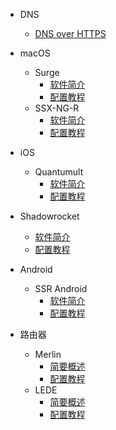 * DNS
  * [DNS over HTTPS](DNS/DNS-over-HTTPS/)

* macOS
  * Surge
    * [软件简介](macOS/Surge/)
    * [配置教程](macOS/Surge/Guides/)
  * SSX-NG-R
    * [软件简介](macOS/SSX-NG-R/)
    * [配置教程](macOS/SSX-NG-R/Guides/)

* iOS
  * Quantumult
    * [软件简介](iOS/Quantumult/)
    * [配置教程](iOS/Quantumult/Guides/)
    
 * Shadowrocket
   * [软件简介](iOS/Shadowrocket/)
   * [配置教程](iOS/Shadowrocket/Guides/)

* Android
  * SSR Android
    * [软件简介](Android/SSR/)
    * [配置教程](Android/SSR/Guides/)

* 路由器
  * Merlin
    * [简要概述](Router/Merlin/)
    * [配置教程](Router/Merlin/Guides/)
  * LEDE
    * [简要概述](Router/LEDE/)
    * [配置教程](Router/LEDE/Guides/)

